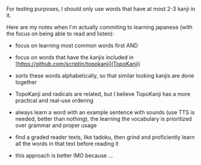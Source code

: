 For testing purposes, I should only use words that have at most 2-3 kanji in it.

Here are my notes when I'm actually commiting to learning japanese (with the focus on being able to read and listen):
- focus on learning most common words first AND
- focus on words that have the kanjis included in [https://github.com/scriptin/topokanji](TopoKanji)

- sorts these words alphabetically, so that similar looking kanjis are done together
- TopoKanji and radicals are related, but I believe TopoKanji has a more practical and real-use ordering
- always learn a word with an example sentence with sounds (use TTS is needed, better than nothing), the learning the vocabulary is prioritized over grammar and proper usage
- find a graded reader texts, like tadoku, then grind and proficiently learn all the words in that text before reading it
- this approach is better IMO because ...